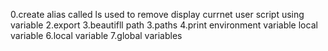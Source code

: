 0.create alias called ls used to remove
display currnet user script using variable
2.export
3.beautifll path
3.paths
4.print environment variable
local variable
6.local variable
7.global variables
